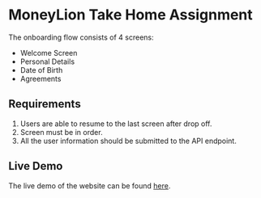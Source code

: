 # MoneyLion Take Home Assignment

The onboarding flow consists of 4 screens:

- Welcome Screen
- Personal Details
- Date of Birth
- Agreements

## Requirements

1. Users are able to resume to the last screen after drop off.
2. Screen must be in order.
3. All the user information should be submitted to the API endpoint.

## Live Demo

The live demo of the website can be found [here](http://takehome.khiew.com).
